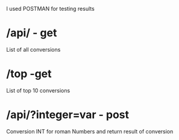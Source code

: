 I used POSTMAN for testing results

# /api/ - get
List of all conversions
# /top -get
List of top 10 conversions
# /api/?integer=var - post
Conversion INT for roman Numbers and return result of conversion
